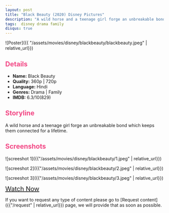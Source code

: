 ```yaml
---
layout: post
title: "Black Beauty (2020) Disney Pictures"
description: "A wild horse and a teenage girl forge an unbreakable bond which keeps them connected for a lifetime. "
tags:  disney drama family
disqus: true
---
```

<style>
h2{
    color:#F24784;
}
</style>

![Poster]({{ "/assets/movies/disney/blackbeauty/blackbeauty.jpeg" | relative_url}})

## Details

* **Name:** Black Beauty
* **Quality:** 360p \| 720p
* **Language:** Hindi
* **Genres:** Drama \| Family
* **IMDB:** 6.3/10(829)

## Storyline

A wild horse and a teenage girl forge an unbreakable bond which keeps them connected for a lifetime.

## Screenshots

![screeshot 1]({{"/assets/movies/disney/blackbeauty/1.jpeg" | relative_url}})

![screeshot 2]({{"/assets/movies/disney/blackbeauty/2.jpeg" | relative_url}})

![screeshot 3]({{"/assets/movies/disney/blackbeauty/3.jpeg" | relative_url}})


<a class="btn card_btn" href="{{ '/movies/disney/blackbeauty' | relative_url}}" style="font-size:20px" target="_blank">Watch Now</a>

If you want to request any type of content please go to [Request content]({{"/request" | relative_url}}) page, we will provide that as soon as possible.
